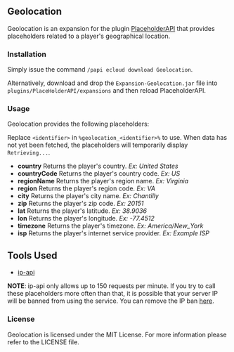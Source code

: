 ## Geolocation

Geolocation is an expansion for the plugin [PlaceholderAPI](https://www.spigotmc.org/resources/placeholderapi.6245/) that provides placeholders related to a player's geographical location.

### Installation

Simply issue the command `/papi ecloud download Geolocation`.

Alternatively, download and drop the `Expansion-Geolocation.jar` file into `plugins/PlaceHolderAPI/expansions` and then reload PlaceholderAPI.

### Usage

Geolocation provides the following placeholders:

Replace `<identifier>` in `%geolocation_<identifier>%` to use. When data has not yet been fetched, the placeholders will temporarily display `Retrieving...`.

- __country__ Returns the player's country. _Ex: United States_
- __countryCode__ Returns the player's country code. _Ex: US_
- __regionName__ Returns the player's region name. _Ex: Virginia_
- __region__ Returns the player's region code. _Ex: VA_
- __city__ Returns the player's city name. _Ex: Chantilly_
- __zip__ Returns the player's zip code. _Ex: 20151_
- __lat__ Returns the player's latitude. _Ex: 38.9036_
- __lon__ Returns the player's longitude. _Ex: -77.4512_
- __timezone__ Returns the player's timezone. _Ex: America/New_York_
- __isp__ Returns the player's internet service provider. _Ex: Example ISP_

## Tools Used

- [ip-api](http://ip-api.com)

__NOTE__: ip-api only allows up to 150 requests per minute. If you try to call these placeholders more often than that, it is possible that your server IP will be banned from using the service. You can remove the IP ban [here](http://ip-api.com/docs/unban).

### License

Geolocation is licensed under the MIT License. For more information please refer to the LICENSE file.
